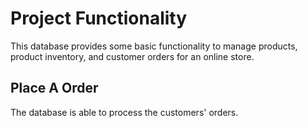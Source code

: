 # Project Functionality

This database provides some basic functionality to manage products, product inventory, and customer orders for an online 
store.

## Place A Order 
The database is able to process the customers' orders. 
